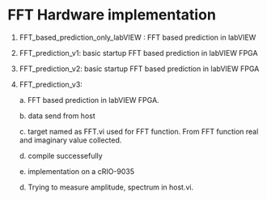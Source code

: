 # FFT Hardware implementation
1. FFT_based_prediction_only_labVIEW : FFT based prediction in labVIEW
2. FFT_prediction_v1: basic startup FFT based prediction in labVIEW FPGA
3. FFT_prediction_v2: basic startup FFT based prediction in labVIEW FPGA
4. FFT_prediction_v3: 

    a. FFT based prediction in labVIEW FPGA. 
    
    b. data send from host
    
    c. target named as FFT.vi used for FFT function. From FFT function real and imaginary value collected.
    
    d. compile successefully 
    
    e. implementation on a cRIO-9035
    
    d. Trying to measure amplitude, spectrum in host.vi.
    

